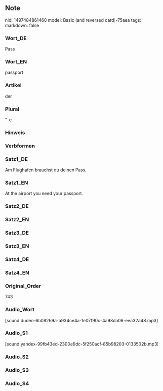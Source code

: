 ## Note
nid: 1497484861460
model: Basic (and reversed card)-75aea
tags: 
markdown: false

### Wort_DE
Pass

### Wort_EN
passport

### Artikel
der

### Plural
"-e

### Hinweis


### Verbformen


### Satz1_DE
Am Flughafen brauchst du deinen Pass.

### Satz1_EN
At the airport you need your passport.

### Satz2_DE


### Satz2_EN


### Satz3_DE


### Satz3_EN


### Satz4_DE


### Satz4_EN


### Original_Order
743

### Audio_Wort
[sound:duden-6b08269a-a934ce4a-1e07f90c-4a98da06-eea32a48.mp3]

### Audio_S1
[sound:yandex-99fb43ed-2300e9dc-5f250acf-85b98203-0133502b.mp3]

### Audio_S2


### Audio_S3


### Audio_S4

